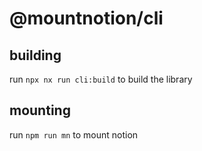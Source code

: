 # @mountnotion/cli

## building

run `npx nx run cli:build` to build the library

## mounting

run `npm run mn` to mount notion
